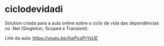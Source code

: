 # ciclodevidadi
Solution criada para a aula online sobre o ciclo de vida das dependências no .Net (Singleton, Scoped e Transient).

LInk da aula: https://youtu.be/XwPcoPrYsUE
